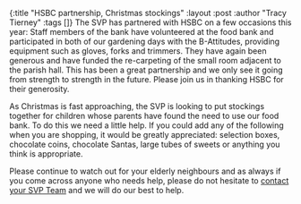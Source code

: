 {:title "HSBC partnership, Christmas stockings"
 :layout :post
 :author "Tracy Tierney"
 :tags []}
The SVP has partnered with HSBC on a few occasions this year: Staff members of the bank have volunteered at the food bank and participated in both of our gardening days with the B-Attitudes, providing equipment such as gloves, forks and trimmers. They have again been generous and have funded the re-carpeting of the small room adjacent to the parish hall. This has been a great partnership and we only see it going from strength to strength in the future. Please join us in thanking HSBC for their generosity.

As Christmas is fast approaching, the SVP is looking to put stockings together for children whose parents have found the need to use our food bank. To do this we need a little help. If you could add any of the following when you are shopping, it would be greatly appreciated: selection boxes, chocolate coins, chocolate Santas, large tubes of sweets or anything you think is appropriate.

Please continue to watch out for your elderly neighbours and as always if you come across anyone who needs help, please do not hesitate to [contact your SVP Team](../../pages-output/contact/) and we will do our best to help.
